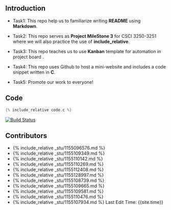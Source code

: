 
## Introduction
* Task1: This repo help us to familiarize writing **README** using **Markdown**.

* Task2: This repo serves as **Project MileStone 3** for CSCI 3250-3251 where we will also practice the use of       **include_relative**.

* Task3: This repo teaches us to use **Kanban** template for automation in project board .

* Task4: This repo uses Github to host a mini-website and includes a code snippet written in **C**.

* Task5: Promote our work to everyone!

## Code
```c
{% include_relative code.c %}
```
[![Build Status](https://travis-ci.org/csci3250-2019/project-team-b.svg?branch=master)](https://travis-ci.org/csci3250-2019/project-team-b)
## Contributors


* {% include_relative _stu/1155096576.md %}
* {% include_relative _stu/1155109349.md %}
* {% include_relative _stu/1155110142.md %}
* {% include_relative _stu/1155110269.md %}
* {% include_relative _stu/1155112408.md %}
* {% include_relative _stu/1155128997.md %}
* {% include_relative _stu/1155108739.md %}
* {% include_relative _stu/1155109665.md %}
* {% include_relative _stu/1155109581.md %}
* {% include_relative _stu/1155110476.md %}
* {% include_relative _stu/1155107934.md %}
Last Edit Time: {{site.time}}

